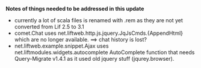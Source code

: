 **Notes of things needed to be addressed in this update**

- currently a lot of scala files is renamed with .rem as they are not yet converted from Lif 2.5 to 3.1
- comet.Chat uses net.liftweb.http.js.jquery.JqJsCmds.{AppendHtml} 
which are no longer available. ==> chat history is lost? 
- net.liftweb.example.snippet.Ajax uses net.liftmodules.widgets.autocomplete 
AutoComplete function that needs Query-Migrate v1.4.1 as it used old jquery 
stuff (jqurey.browser).
